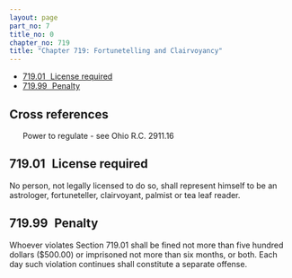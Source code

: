 ```yaml
---
layout: page
part_no: 7
title_no: 0
chapter_no: 719
title: "Chapter 719: Fortunetelling and Clairvoyancy"
---
```


* [719.01   License required](#71901-license-required)
* [719.99   Penalty](#71999-penalty)

## Cross references

      Power to regulate - see Ohio R.C. 2911.16

## 719.01   License required

No person, not legally licensed to do so, shall represent himself to be an
astrologer, fortuneteller, clairvoyant, palmist or tea leaf reader.

## 719.99   Penalty

Whoever violates Section 719.01 shall be fined not more than five hundred dollars ($500.00) or
imprisoned not more than six months, or both. Each day such violation continues
shall constitute a separate offense.
